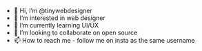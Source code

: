 - 👋 Hi, I’m @tinywebdesigner
- 👀 I’m interested in web designer
- 🌱 I’m currently learning UI/UX
- 💞️ I’m looking to collaborate on open source
- 📫 How to reach me - follow me on insta as the same username

<!---
tinywebdesigner/tinywebdesigner is a ✨ special ✨ repository because its `README.md` (this file) appears on your GitHub profile.
You can click the Preview link to take a look at your changes.
--->
